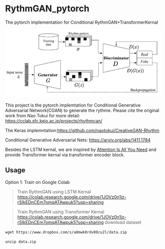 # RythmGAN_pytorch
The pytorch implementation for Conditional RythmGAN+TransformerKernal

![alt text](https://github.com/MCLYang/RhythmGAN_pytorch/blob/master/img/Screenshot%20from%202021-02-08%2002-33-00.png)

This project is the pytorch implemtation for Conditional Generative Adversarial Network(CGAN) to generate the rythme. Please cite the original work from Nao Tokui for more detail: https://cclab.sfc.keio.ac.jp/projects/rhythmcan/

The Keras implemntation:https://github.com/naotokui/CreativeGAN-Rhythm

Conditional Generative Adversarial Nets: https://arxiv.org/abs/1411.1784

Besides the LSTM kernal, we are inspired by [Attention Is All You Need](https://arxiv.org/abs/1706.03762) and provide Transformer kernal via transformer encoder block.

## Usage
Option 1: Train on Google Colab
> Train RythmGAN using LSTM Kernal
https://colab.research.google.com/drive/1JOVz0n1jz-rSIkEDnCEm7omqATAwpuk5?usp=sharing

> Train RythmGAN using Transformer Kernal
https://colab.research.google.com/drive/1JOVz0n1jz-rSIkEDnCEm7omqATAwpuk5?usp=sharing
> download dataset

`wget https://www.dropbox.com/s/a8mwk8rdv08cu2l/data.zip`

`unzip data.zip`
